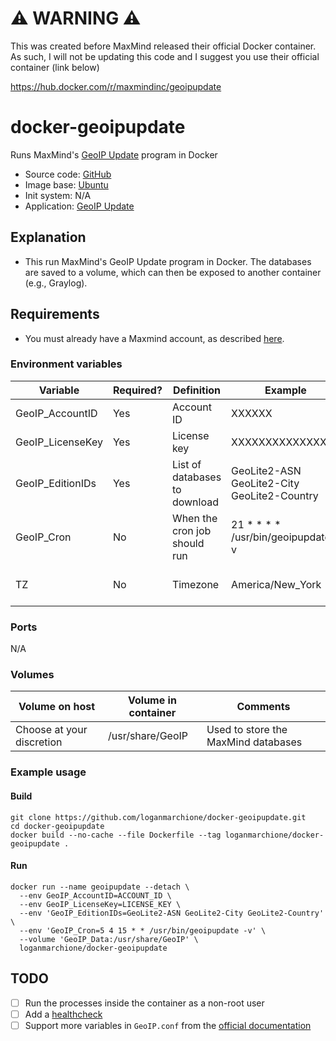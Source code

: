 # ⚠️ WARNING ⚠️

This was created before MaxMind released their official Docker container. As such, I will not be updating this code and I suggest you use their official container (link below)

https://hub.docker.com/r/maxmindinc/geoipupdate

# docker-geoipupdate

Runs MaxMind's [GeoIP Update](https://dev.maxmind.com/geoip/geoipupdate/) program in Docker
  - Source code: [GitHub](https://github.com/loganmarchione/docker-geoipupdate)
  - Image base: [Ubuntu](https://hub.docker.com/_/ubuntu)
  - Init system: N/A
  - Application: [GeoIP Update](https://dev.maxmind.com/geoip/geoipupdate/)

## Explanation

  - This run MaxMind's GeoIP Update program in Docker. The databases are saved to a volume, which can then be exposed to another container (e.g., Graylog).

## Requirements

  - You must already have a Maxmind account, as described [here](https://blog.maxmind.com/2019/12/18/significant-changes-to-accessing-and-using-geolite2-databases/).

### Environment variables
| Variable          | Required? | Definition                       | Example                                     | Comments                        |
|-------------------|-----------|----------------------------------|---------------------------------------------|---------------------------------|
| GeoIP_AccountID   | Yes       | Account ID                       | XXXXXX                                      |                                 |
| GeoIP_LicenseKey  | Yes       | License key                      | XXXXXXXXXXXXXXXX                            |                                 |
| GeoIP_EditionIDs  | Yes       | List of databases to download    | GeoLite2-ASN GeoLite2-City GeoLite2-Country |                                 |
| GeoIP_Cron        | No        | When the cron job should run     | 21 * * * * /usr/bin/geoipupdate -v          | Needs to be in crontab format   |
| TZ                | No        | Timezone                         | America/New_York                            | Needed if using GeoIP_Cron      |

### Ports
N/A

### Volumes
| Volume on host            | Volume in container | Comments                            |
|---------------------------|---------------------|-------------------------------------|
| Choose at your discretion | /usr/share/GeoIP    | Used to store the MaxMind databases |

### Example usage

#### Build
```
git clone https://github.com/loganmarchione/docker-geoipupdate.git
cd docker-geoipupdate
docker build --no-cache --file Dockerfile --tag loganmarchione/docker-geoipupdate .
```

#### Run
```
docker run --name geoipupdate --detach \
  --env GeoIP_AccountID=ACCOUNT_ID \
  --env GeoIP_LicenseKey=LICENSE_KEY \
  --env 'GeoIP_EditionIDs=GeoLite2-ASN GeoLite2-City GeoLite2-Country' \
  --env 'GeoIP_Cron=5 4 15 * * /usr/bin/geoipupdate -v' \
  --volume 'GeoIP_Data:/usr/share/GeoIP' \
  loganmarchione/docker-geoipupdate
```

## TODO
- [ ] Run the processes inside the container as a non-root user
- [ ] Add a [healthcheck](https://docs.docker.com/engine/reference/builder/#healthcheck)
- [ ] Support more variables in `GeoIP.conf` from the [official documentation](https://github.com/maxmind/geoipupdate/blob/master/doc/GeoIP.conf.md)

